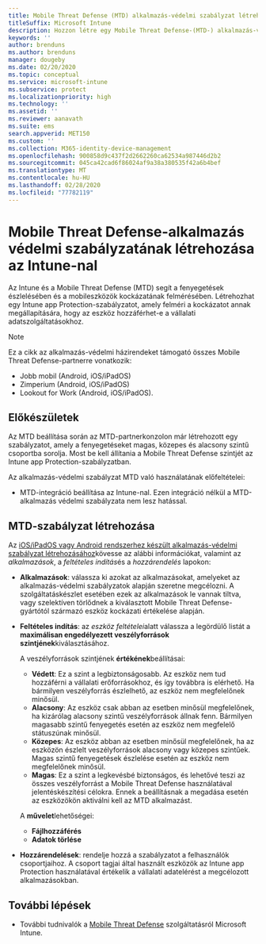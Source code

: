 ```yaml
---
title: Mobile Threat Defense (MTD) alkalmazás-védelmi szabályzat létrehozása az Intune-nal
titleSuffix: Microsoft Intune
description: Hozzon létre egy Mobile Threat Defense-(MTD-) alkalmazás-védelmi szabályzatot Microsoft Intuneokkal.
keywords: ''
author: brenduns
ms.author: brenduns
manager: dougeby
ms.date: 02/20/2020
ms.topic: conceptual
ms.service: microsoft-intune
ms.subservice: protect
ms.localizationpriority: high
ms.technology: ''
ms.assetid: ''
ms.reviewer: aanavath
ms.suite: ems
search.appverid: MET150
ms.custom: ''
ms.collection: M365-identity-device-management
ms.openlocfilehash: 900858d9c437f2d2662260ca62534a987446d2b2
ms.sourcegitcommit: 045ca42cad6f86024af9a38a380535f42a6b4bef
ms.translationtype: MT
ms.contentlocale: hu-HU
ms.lasthandoff: 02/28/2020
ms.locfileid: "77782119"
---
```

# <a name="create-mobile-threat-defense-app-protection-policy-with-intune"></a>Mobile Threat Defense-alkalmazás védelmi szabályzatának létrehozása az Intune-nal

Az Intune és a Mobile Threat Defense (MTD) segít a fenyegetések észlelésében és a mobileszközök kockázatának felmérésében. Létrehozhat egy Intune app Protection-szabályzatot, amely felméri a kockázatot annak megállapítására, hogy az eszköz hozzáférhet-e a vállalati adatszolgáltatásokhoz.

> [!NOTE]
> Ez a cikk az alkalmazás-védelmi házirendeket támogató összes Mobile Threat Defense-partnerre vonatkozik:
>
> - Jobb mobil (Android, iOS/iPadOS)
> - Zimperium (Android, iOS/iPadOS)
> - Lookout for Work (Android, iOS/iPadOS).

## <a name="before-you-begin"></a>Előkészületek

Az MTD beállítása során az MTD-partnerkonzolon már létrehozott egy szabályzatot, amely a fenyegetéseket magas, közepes és alacsony szintű csoportba sorolja. Most be kell állítania a Mobile Threat Defense szintjét az Intune app Protection-szabályzatban.

Az alkalmazás-védelmi szabályzat MTD való használatának előfeltételei:

- MTD-integráció beállítása az Intune-nal. Ezen integráció nélkül a MTD-alkalmazás védelmi szabályzata nem lesz hatással.

## <a name="to-create-an-mtd-app-protection-policy"></a>MTD-szabályzat létrehozása

Az [iOS/iPadOS vagy Android rendszerhez készült alkalmazás-védelmi szabályzat létrehozásához](../apps/app-protection-policies.md#app-protection-policies-for-iosipados-and-android-apps)kövesse az alábbi információkat, valamint az *alkalmazások*, a *feltételes indítás*és a *hozzárendelés* lapokon:

- **Alkalmazások**: válassza ki azokat az alkalmazásokat, amelyeket az alkalmazás-védelmi szabályzatok alapján szeretne megcélozni. A szolgáltatáskészlet esetében ezek az alkalmazások le vannak tiltva, vagy szelektíven törlődnek a kiválasztott Mobile Threat Defense-gyártótól származó eszköz kockázati értékelése alapján.
- **Feltételes indítás**: az *eszköz feltételei*alatt válassza a legördülő listát a **maximálisan engedélyezett veszélyforrások szintjének**kiválasztásához.

  A veszélyforrások szintjének **értékének**beállításai:

  - **Védett**: Ez a szint a legbiztonságosabb. Az eszköz nem tud hozzáférni a vállalati erőforrásokhoz, és így továbbra is elérhető. Ha bármilyen veszélyforrás észlelhető, az eszköz nem megfelelőnek minősül.
  - **Alacsony**: Az eszköz csak abban az esetben minősül megfelelőnek, ha kizárólag alacsony szintű veszélyforrások állnak fenn. Bármilyen magasabb szintű fenyegetés esetén az eszköz nem megfelelő státuszúnak minősül.
  - **Közepes**: Az eszköz abban az esetben minősül megfelelőnek, ha az eszközön észlelt veszélyforrások alacsony vagy közepes szintűek. Magas szintű fenyegetések észlelése esetén az eszköz nem megfelelőnek minősül.
  - **Magas**: Ez a szint a legkevésbé biztonságos, és lehetővé teszi az összes veszélyforrást a Mobile Threat Defense használatával jelentéskészítési célokra. Ennek a beállításnak a megadása esetén az eszközökön aktiválni kell az MTD alkalmazást.

  A **művelet**lehetőségei:

  - **Fájlhozzáférés**
  - **Adatok törlése**

- **Hozzárendelések**: rendelje hozzá a szabályzatot a felhasználók csoportjaihoz.  A csoport tagjai által használt eszközök az Intune app Protection használatával értékelik a vállalati adatelérést a megcélozott alkalmazásokban.

## <a name="next-steps"></a>További lépések

- További tudnivalók a [Mobile Threat Defense](~/protect/mobile-threat-defense.md) szolgáltatásról Microsoft Intune.

